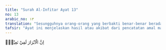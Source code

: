 ```yaml
---
title: "Surah Al-Infitar Ayat 13"
no: 13
arabic_no: ١٣
translation: "Sesungguhnya orang-orang yang berbakti benar-benar berada dalam (surga yang penuh) kenikmatan, "
tafsir: "Ayat ini menjelaskan hasil atau akibat dari pencatatan amal manusia, yaitu adanya pahala dan surga bagi orang-orang yang berbuat kebajikan, dan azab bagi orang-orang yang berbuat maksiat dan dosa. Surga adalah balasan bagi orang-orang bertakwa dan beramal saleh. Allah berfirman:\n\nDan adapun orang-orang yang takut kepada kebesaran Tuhannya dan menahan diri dari (keinginan) hawa nafsunya, maka sungguh, surgalah tempat tinggal(nya). (an-Nazi'at/79: 40-41)\n\nSedangkan orang-orang yang durhaka diazab Allah di api neraka. Allah berfirman:\n\nMaka adapun orang yang melampaui batas, dan lebih mengutamakan kehidupan dunia, maka sungguh, nerakalah tempat tinggalnya. (an-Nazi'at/79: 37-39)"
---
```

اِنَّ الْاَبْرَارَ لَفِيْ نَعِيْمٍۙ